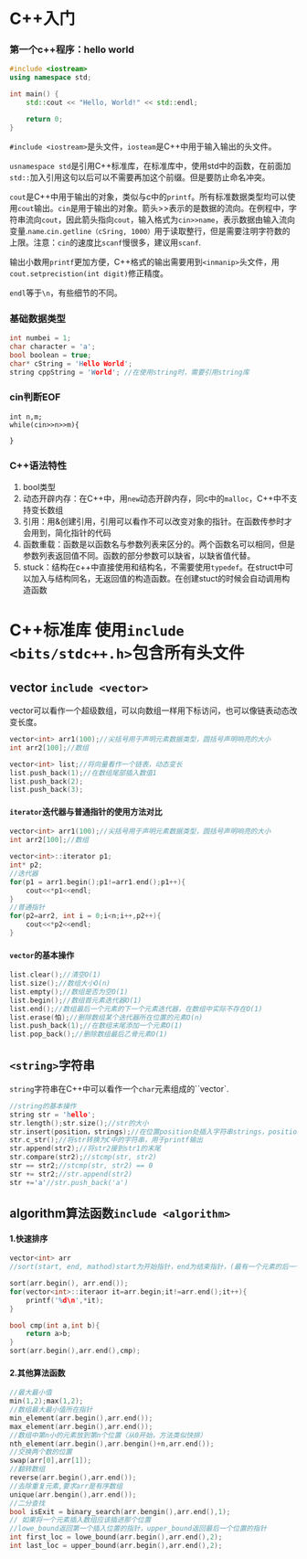 # C++入门

### 第一个c++程序：hello world

```c++
#include <iostream>
using namespace std;

int main() {
    std::cout << "Hello, World!" << std::endl;

    return 0;
}

```

`#include <iostream>`是头文件，`iosteam`是C++中用于输入输出的头文件。

`usnamespace std`是引用C++标准库，在标准库中，使用std中的函数，在前面加`std::`加入引用这句以后可以不需要再加这个前缀。但是要防止命名冲突。

`cout`是C++中用于输出的对象，类似与c中的`printf`。所有标准数据类型均可以使用`cout`输出。`cin`是用于输出的对象。箭头>>表示的是数据的流向。在例程中，字符串流向`cout`，因此箭头指向`cout`，输入格式为`cin>>name`，表示数据由输入流向变量.`name`.`cin.getline（cSring, 1000）`用于读取整行，但是需要注明字符数的上限。注意：`cin`的速度比`scanf`慢很多，建议用`scanf`.

输出小数用`printf`更加方便，C++格式的输出需要用到`<inmanip>`头文件，用`cout.setprecistion(int digit)`修正精度。

`endl`等于`\n`，有些细节的不同。

### 基础数据类型

```c++
int numbei = 1;
char character = 'a';
bool boolean = true;
char* cString = 'Hello World';
string cppString = 'World'; //在使用string时，需要引用string库
```

### cin判断EOF

```
int n,m;
while(cin>>n>>m){

}
```

### C++语法特性

1. bool类型
2. 动态开辟内存：在C++中，用`new`动态开辟内存，同c中的`malloc`，C++中不支持变长数组
3. 引用：用&创建引用，引用可以看作不可以改变对象的指针。在函数传参时才会用到，简化指针的代码
4. 函数重载：函数是以函数名与参数列表来区分的。两个函数名可以相同，但是参数列表返回值不同。函数的部分参数可以缺省，以缺省值代替。
5. stuck：结构在c++中直接使用和结构名，不需要使用`typedef`。在struct中可以加入与结构同名，无返回值的构造函数。在创建stuct的时候会自动调用构造函数

# C++标准库   使用`include <bits/stdc++.h>`包含所有头文件

## vector `include <vector>`

 vector可以看作一个超级数组，可以向数组一样用下标访问，也可以像链表动态改变长度。

```c++
vector<int> arr1(100);//尖括号用于声明元素数据类型，圆括号声明响亮的大小
int arr2[100];//数组

vector<int> list;//将向量看作一个链表，动态变长
list.push_back(1);//在数组尾部插入数值1
list.push_back(2);
list.push_back(3);
```

#### `iterator`迭代器与普通指针的使用方法对比

```c++
vector<int> arr1(100);//尖括号用于声明元素数据类型，圆括号声明响亮的大小
int arr2[100];//数组

vector<int>::iterator p1;
int* p2;
//迭代器
for(p1 = arr1.begin();p1!=arr1.end();p1++){
    cout<<*p1<<endl;
}
//普通指针
for(p2=arr2, int i = 0;i<n;i++,p2++){
    cout<<*p2<<endl;
}
```

#### `vector`的基本操作

```c++
list.clear();//清空O(1)
list.size();//数组大小O(n)
list.empty();//数组是否为空O(1)
list.begin();//数组首元素迭代器O(1)
list.end();//数组最后一个元素的下一个元素迭代器，在数组中实际不存在O(1)
list.erase(怕);//删除数组某个迭代器所在位置的元素O(n)
list.push_back(1);//在数组末尾添加一个元素O(1)
list.pop_back();//删除数组最后乙骨元素O(1)
```

## `<string>`字符串

`string`字符串在C++中可以看作一个`char`元素组成的``vector`.

```c++
//string的基本操作
string str = 'hello';
str.length();str.size();//str的大小
str.insert(position，strings);//在位置position处插入字符串strings，position可以是下表是或迭代器
str.c_str();//将str转换为C中的字符串，用于printf输出
str.append(str2);//将str2接到str1的末尾
str.compare(str2);//stcmp(str, str2)
str == str2;//stcmp(str, str2) == 0
str += str2;//str.append(str2)
str +='a'//str.push_back('a')
```

## algorithm算法函数`include <algorithm>`

####  1.快速排序

```c++
vector<int> arr
//sort(start, end, mathod)start为开始指针，end为结束指针，(最有一个元素的后一个元素的指针),method表示排序依据，默认是升序

sort(arr.begin(), arr.end());
for(vector<int>::iteraor it=arr.begin;it!=arr.end();it++){
    printf('%d\n',*it);
}

bool cmp(int a,int b){
    return a>b;
}
sort(arr.begin(),arr.end(),cmp);
```

#### 2.其他算法函数

```c++
//最大最小值
min(1,2);max(1,2);
//数组最大最小值所在指针
min_element(arr.begin(),arr.end());
max_element(arr.begin(),arr.end());
//数组中第n小的元素放到第n个位置（从0开始，方法类似快排）
nth_element(arr.begin(),arr.bengin()+n,arr.end());
//交换两个数的位置
swap(arr[0],arr[1]);
//翻转数组
reverse(arr.begin(),arr.end());
//去除重复元素,要求arr是有序数组
unique(arr.bengin(),arr.end());
//二分查找
bool isExit = binary_search(arr.bengin(),arr.end(),1);
// 如果将一个元素插入数组应该插进那个位置
//lowe_bound返回第一个插入位置的指针，upper_bound返回最后一个位置的指针
int first_loc = lowe_bound(arr.begin(),arr.end(),2);
int last_loc = upper_bound(arr.begin(),arr.end(),2);
```

